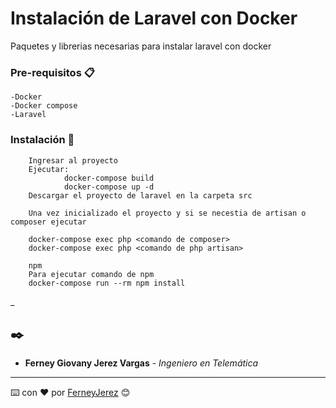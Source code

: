 # Instalación de Laravel con Docker

Paquetes y librerias necesarias para instalar laravel con docker


### Pre-requisitos 📋

```
-Docker
-Docker compose
-Laravel

```

### Instalación 🔧

```
    Ingresar al proyecto
    Ejecutar: 
            docker-compose build    
            docker-compose up -d
    Descargar el proyecto de laravel en la carpeta src
    
    Una vez inicializado el proyecto y si se necestia de artisan o composer ejecutar
    
    docker-compose exec php <comando de composer>
    docker-compose exec php <comando de php artisan>

    npm
    Para ejecutar comando de npm 
    docker-compose run --rm npm install

```

_

## ✒️



* **Ferney Giovany Jerez Vargas** - *Ingeniero en Telemática* 


---
⌨️ con ❤️ por [FerneyJerez](https://github.com/fercho9212) 😊
